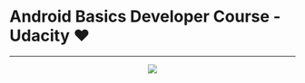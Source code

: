 # Android Basics Developer Course - Udacity :heart:
---
<div align="center">
  <img src="https://s3-us-west-1.amazonaws.com/udacity-content/degrees/catalog-images/Android.png" />
<div>
